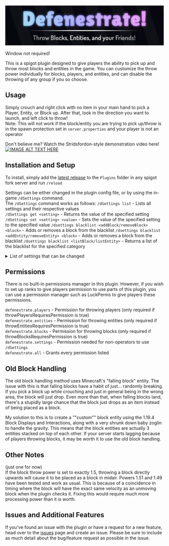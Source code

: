 
![defenestrateBanner.png](images%2FdefenestrateBanner.png)

Window not required!  

This is a spigot plugin designed to give players the ability to pick up and throw most blocks and entities in the game. You can customize the throw power individually for blocks, players, and entities, and can disable the throwing of any group if you so choose.

## Usage
Simply crouch and right click with no item in your main hand to pick a Player, Entity, or Block up. After that, look in the direction you want to launch, and left click to throw!  
Note: This will not work if the block/entity you are trying to pick up/throw is in the spawn protection set in `server.properties` and your player is not an operator

Don't believe me? Watch the Stridsfordon-style demonstration video here!
[![IMAGE ALT TEXT HERE](https://img.youtube.com/vi/ImCKaETUTEg/0.jpg)](https://www.youtube.com/watch?v=ImCKaETUTEg)

## Installation and Setup
To install, simply add the [latest release](https://github.com/Pm7-dev/Defenestrate/releases) to the `Plugins` folder in any spigot fork server and run `/reload`

Settings can be either changed in the plugin config file, or by using the in-game `/dSettings` command.  
The `/dSettings` command works as follows:
`/dSettings list` - Lists all settings and their respective values  
`/dSettings get <setting>` - Returns the value of the specified setting  
`/dSettings set <setting> <value>` - Sets the value of the specified setting to the specified value
`/dsettings blacklist <addBlock/removeBlock> <block>` - Adds or removes a block from the blacklist
`/dsettings blacklist <addEntity/removeEntity> <block>` - Adds or removes a block from the blacklist
`/dsettings blacklist <listBlock/listEntity>` - Returns a list of the blacklist for the specified category


<details>
  <summary> List of settings that can be changed </summary>

Power settings:
- `playerThrowPower (Default: 1.6)` - The power at which players are thrown
- `entityThrowPower (Default: 1.6)` - The power at which other entities are thrown
- `blockThrowPower (Default: 1.6)` - The power at which blocks are thrown

Feature toggles:
- `playerThrowEnabled (Default: true)` - If any player will be allowed to throw players
- `entityThrowEnabled (Default: true)` - If any player will be allowed to throw other entities
- `blockThrowEnabled (Default: true)` - If any player will be allowed to throw blocks

Permission settings:
- `throwPlayersRequiresPermission (Default: false)` - If players need a permission to throw players (only used if playerThrowEnabled is true)
- `throwEntitiesRequiresPermission (Default: false)` - If players need a permission to throw entities (only used if entityThrowEnabled is true)
- `throwBlocksRequiresPermission (Default: false)` - If players need a permission to throw blocks (only used if blockThrowEnabled is true)

Other settings:
- `oldBlockHandling (Default: false)` - Uses a simpler method of handling the picking up and throwing of blocks (not recommended, more info [here](https://github.com/Pm7-dev/Defenestrate#old-block-handling))
- `useCustomSounds (Default: false)` - If you want to make a custom texture pack that replaces sounds for picking up, throwing, and when a block lands, enable this option. Enable this option without any texture pack to disable this plugin's sounds. The sounds to overwrite would be "defenestrate.pickup", "defenestrate.throw", and "defenestrate.place"
- `blockDespawnMinutes (Default: 5)` - The amount of minutes before a custom block entity will despawn after being thrown. Disabled when value is 0
- `ignoreSpawnProt (Default: false)` - If the plugin should ignore spawn protection, and allow things to be picked up inside of it from non-operators.
- `allowStealing (Default: true)` - If players should be allowed to take blocks off of others' heads
</details>

## Permissions
There is no built-in permissions manager in this plugin. However, if you wish to set up ranks to give players permission to use parts of this plugin, you can use a permission manager such as LuckPerms to give players these permissions.  

`defenestrate.players` - Permission for throwing players (only required if throwPlayersRequiresPermission is true)  
`defenestrate.entities` - Permission for throwing entities (only required if throwEntitiesRequiresPermission is true)  
`defenestrate.blocks` - Permission for throwing blocks (only required if throwBlocksRequiresPermission is true)  
`defenestrate.settings` - Permission needed for non-operators to use `/dSettings`  
`defenestrate.all` - Grants every permission listed

## Old Block Handling
The old block handling method uses Minecraft's "falling block" entity. The issue with this is that falling blocks have a habit of just... randomly breaking. If you pick a block up while crouching and just in general being in the wrong area, the block will just drop. Even more than that, when falling blocks land, there's a stupidly large chance that the block just drops as an item instead of being placed as a block.

My solution to this is to create a ""custom"" block entity using the 1.19.4 Block Displays and Interactions, along with a very shrunk down baby zoglin to handle the gravity. This means that the block entities are actually 3 entities stacked on top of each other. If your server starts lagging because of players throwing blocks, it may be worth it to use the old block handling. 

## Other Notes
(just one for now)  
If the block throw power is set to exactly 1.5, throwing a block directly upwards will cause it to be placed as a block in midair. Powers 1.51 and 1.49 have been tested and work as usual. This is because of a coincidence in timing where the block will have the exact same velocity as an unmoving block when the plugin checks it. Fixing this would require much more processing power than it is worth.

## Issues and Additional Features
If you've found an issue with the plugin or have a request for a new feature, head over to the [issues](https://github.com/Pm7-dev/Defenestrate/issues) page and create an issue. Please be sure to include as much detail about the bug/feature request as possible in the issue.
